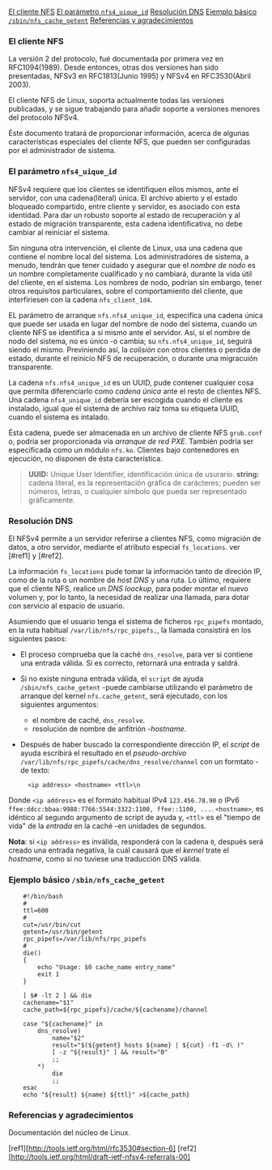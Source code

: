 [El cliente NFS](#i1)
[El parámetro `nfs4_uique_id`](#i2)
[Resolución DNS](#i3)
[Ejemplo básico `/sbin/nfs_cache_getent`](#i4)
[Referencias y agradecimientos](#i99)


### <a name="i1">El cliente NFS</a> ###
La versión 2 del protocolo, fué documentada por primera vez en RFC1094(1989).
Desde entonces, otras dos versiones han sido presentadas, NFSv3 en RFC1813(Junio 1995) y NFSv4 en RFC3530(Abril 2003).

El cliente NFS de Linux, soporta actualmente todas las versiones publicadas, y se sigue trabajando para añadir soporte a versiones menores del protocolo NFSv4.

Éste documento tratará de proporcionar información, acerca de algunas características especiales del cliente NFS, que pueden ser configuradas por el administrador de sistema.


### <a name="i2">El parámetro `nfs4_uique_id`</a> ###

NFSv4 requiere que los clientes se identifiquen ellos mismos, ante el servidor, con una cadena(literal) única. El archivo abierto y el estado bloqueado compartido, entre cliente y servidor, es asociado con esta identidad. Para dar un robusto soporte al estado de recuperación y al estado de migración transparente, esta cadena identificativa, no debe cambiar al reiniciar el sistema.

Sin ninguna otra intervención, el cliente de Linux, usa una cadena que contiene el nombre local del sistema. Los administradores de sistema, a menudo, tendrán que tener cuidado y asegurar que el _nombre de nodo_ es un nombre completamente cualificado y no cambiará, durante la vida útil del  cliente, en el sistema. Los nombres de nodo, podrían sin embargo, tener otros requisitos particulares, sobre el comportamiento del cliente, que interfiriesen con la cadena `nfs_client_1d4`.

EL parámetro de arranque `nfs.nfs4_unique_id`, especifíca una cadena única que puede ser usada en lugar del nombre de nodo del sistema, cuando un cliente NFS se identifica a sí mismo ante el servidor. Así, si el nombre de nodo del sistema, no es único -o cambia; su `nfs.nfs4_unique_id`, seguirá siendo el mismo. Previniendo así, la _colisión_ con otros clientes o perdida de estado, durante el reinicio NFS de recuperación, o durante una migracuión transparente. 

La cadena `nfs.nfs4_unique_id` es un UUID, pude contener cualquier cosa que permita diferenciarlo como _cadena única_ ante el resto de clientes NFS. Una cadena `nfs4_unique_id` debería ser escogida cuando el cliente es instalado, igual que el sistema de archivo raíz toma su etiqueta UUID, cuando el sistema es intalado.

Ésta cadena, puede ser almacenada en un archivo de cliente NFS `grub.conf` o, podría ser proporcionada vía _arranque de red PXE_. También podría ser especificada como un módulo `nfs.ko`. Clientes bajo contenedores en ejecución, no disponen de ésta característica.


>__UUID:__ Unique User Identifier, identificación única de usurario.
> __string:__ cadena literal, es la representación gráfica de carácteres; pueden ser números, letras, o cualquier símbolo que pueda ser representado gráficamente.


### <a name="i3">Resolución DNS</a> ###

El NFSv4 permite a un servidor referirse a clientes NFS, como migración de datos, a otro servidor, mediante el atributo especial `fs_locations`. ver [#ref1] y [#ref2].

La información `fs_locations` pude tomar la información tanto de direción IP, como de la ruta o un nombre de _host DNS_ y una ruta. Lo último, requiere que el cliente NFS, realice un _DNS loockup_, para poder montar el nuevo volumen y, por lo tanto, la necesidad de realizar una llamada, para dotar con servicio al espacio de usuario.

Asumiendo que el usuario tenga el sistema de ficheros `rpc_pipefs` montado, en la ruta habitual `/var/lib/nfs/rpc_pipefs,`, la llamada consistirá en los siguientes pasos:

- El proceso comprueba que la caché `dns_resolve`, para ver si contiene una entrada válida. Si es correcto, retornará una entrada y saldrá.

- Si no existe ninguna entrada válida, el `script` de ayuda `/sbin/nfs_cache_getent` -puede cambiarse utilizando el parámetro de arranque del kernel `nfs.cache_getent`, será ejecutado, con los siguientes argumentos:
	- el nombre de caché, `dns_resolve`.
	- resolución de nombre de anfitrión -_hostname_.

- Después de haber buscado la correspondiente dirección IP, el _script_ de ayuda escribirá el resultado en el _pseudo-archivo_ `/var/lib/nfs/rpc_pipefs/cache/dns_resolve/channel` con un formtato -de texto: 

		<ip address> <hostname> <ttl>\n

Donde `<ip address>` es el formato habitual IPv4 `123.456.78.90` o IPv6 `ffee:ddcc:bbaa:9988:7766:5544:3322:1100, ffee::1100, ...`.
`<hostname>`, es idéntico al segundo argumento de script de ayuda y, `<ttl>` es el "tiempo de vida" de la _entrada_ en la caché -en unidades de segundos.

__Nota__: si `<ip address>` es inválida, responderá con la cadena `0`, después será creado una entrada negativa, la cuál causará que el _kernel_ trate el _hostname_, como 
si no tuviese una traducción DNS válida.


### <a name="i4">Ejemplo básico `/sbin/nfs_cache_getent`</a> ###

		#!/bin/bash
		#
		ttl=600
		#
		cut=/usr/bin/cut
		getent=/usr/bin/getent
		rpc_pipefs=/var/lib/nfs/rpc_pipefs
		#
		die()
		{
			echo "Usage: $0 cache_name entry_name"
			exit 1
		}

		[ $# -lt 2 ] && die
		cachename="$1"
		cache_path=${rpc_pipefs}/cache/${cachename}/channel

		case "${cachename}" in
			dns_resolve)
				name="$2"
				result="$(${getent} hosts ${name} | ${cut} -f1 -d\ )"
				[ -z "${result}" ] && result="0"
				;;
			*)
				die
				;;
		esac
		echo "${result} ${name} ${ttl}" >${cache_path}


### <a name="i99">Referencias y agradecimientos</a> ###


Documentación del núcleo de Linux.

[ref1][http://tools.ietf.org/html/rfc3530#section-6]
[ref2][http://tools.ietf.org/html/draft-ietf-nfsv4-referrals-00]
